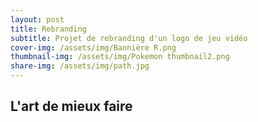 ```yaml
---
layout: post
title: Rebranding
subtitle: Projet de rebranding d'un logo de jeu vidéo
cover-img: /assets/img/Bannière R.png
thumbnail-img: /assets/img/Pokemon thumbnail2.png
share-img: /assets/img/path.jpg
---
```


## L'art de mieux faire
